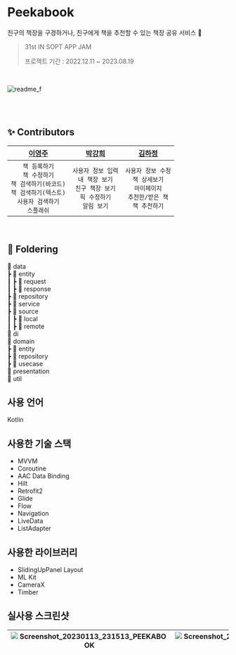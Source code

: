 # Peekabook 
친구의 책장을 구경하거나, 친구에게 책을 추천할 수 있는 책장 공유 서비스 📓

> 31st IN SOPT APP JAM <br>
>
> 프로젝트 기간 : 2022.12.11 ~ 2023.08.19
</br>

![readme_f](https://user-images.githubusercontent.com/91793891/210329951-b1222740-1e1e-4dcf-9cb9-7ed48f1c5a55.jpg)


<br/><br/>

## ✨ Contributors
| [이영주](https://github.com/2zerozu) | [박강희](https://github.com/stellar-halo) | [김하정](https://github.com/hajeong67) |
|:------:|:------:|:------:|
|`책 등록하기`<br/>`책 수정하기`<br/>`책 검색하기(바코드)`<br/>`책 검색하기(텍스트)`<br/>`사용자 검색하기`<br/>`스플래쉬`|`사용자 정보 입력`<br/>`내 책장 보기`<br/>`친구 책장 보기`<br/>`픽 수정하기`<br/>`알림 보기`|`사용자 정보 수정`<br/>`책 상세보기`<br/>`마이페이지`<br/>`추천한/받은 책`<br/>`책 추천하기`<br/>|

<br/>

## 📖 Foldering
📁 data<br/>
┣ 📁 entity<br/>
┃ ┣ 📁 request<br/>
┃ ┣ 📁 response<br/>
┣ 📁 repository<br/>
┣ 📁 service<br/>
┣ 📁 source<br/>
┃ ┣ 📁 local<br/>
┃ ┣ 📁 remote<br/>
📁 di<br/>
📁 domain<br/>
┣ 📁 entity<br/>
┣ 📁 repository<br/>
┣ 📁 usecase<br/>
📁 presentation<br/>
📁 util

## 사용 언어
Kotlin


## 사용한 기술 스택
- MVVM
- Coroutine
- AAC Data Binding
- Hilt
- Retrofit2
- Glide
- Flow
- Navigation
- LiveData
- ListAdapter

## 사용한 라이브러리
- SlidingUpPanel Layout
- ML Kit
- CameraX
- Timber

## 실사용 스크린샷
|![Screenshot_20230113_231513_PEEKABOOK](https://user-images.githubusercontent.com/84129098/212345231-8033af45-346d-48a6-89cb-8adbb3c5788e.jpg)|![Screenshot_20230113_231526_PEEKABOOK](https://user-images.githubusercontent.com/84129098/212345338-f87c04a9-05f6-4d01-8c8b-a71769bef25d.jpg)|![Screenshot_20230113_231651_PEEKABOOK](https://user-images.githubusercontent.com/84129098/212345371-ee1355e8-6b74-4e93-9d80-9b8b08632710.jpg)|
|:------:|:------:|:------:|

